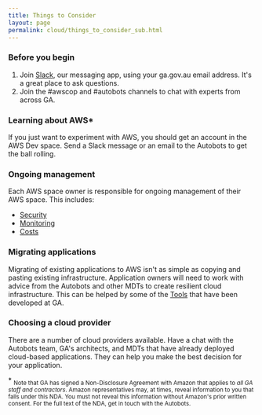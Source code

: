 ```yaml
---
title: Things to Consider
layout: page
permalink: cloud/things_to_consider_sub.html
---
```


### Before you begin

1. Join [Slack](https://join.slack.com/geoscience-australia/signup), our messaging app, using your ga.gov.au email address. It's a great place to ask questions.
2. Join the #awscop and #autobots channels to chat with experts from across GA.

### Learning about AWS\*

If you just want to experiment with AWS, you should get an account in the AWS Dev space. Send a Slack message or an email to the Autobots to get the ball rolling.

### Ongoing management

Each AWS space owner is responsible for ongoing management of their AWS space. This includes:

 * [Security](aws_security_sub.html)
 * [Monitoring](monitoring_index.html)
 * [Costs](cost_management_index.html)

### Migrating applications

Migrating of existing applications to AWS isn't as simple as copying and pasting existing infrastructure. Application owners will need to work with advice from the Autobots and other MDTs to create resilient cloud infrastructure. This can be helped by some of the [Tools](tools_index.html) that have been developed at GA.

### Choosing a cloud provider

There are a number of cloud providers available. Have a chat with the Autobots team, GA's architects, and MDTs that have already deployed cloud-based applications. They can help you make the best decision for your application.

\* <sub>Note that GA has signed a Non-Disclosure Agreement with Amazon that applies to *all GA staff and contractors*. Amazon representatives may, at times, reveal information to you that falls under this NDA. You must not reveal this information without Amazon's prior written consent. For the full text of the NDA, get in touch with the Autobots.</sub>
